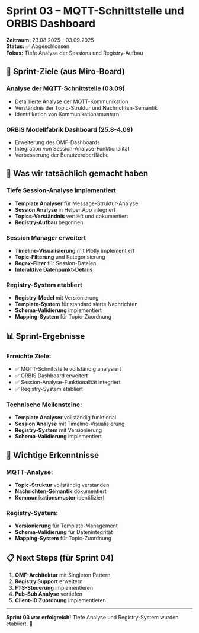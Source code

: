 # Sprint 03 – MQTT-Schnittstelle und ORBIS Dashboard

**Zeitraum:** 23.08.2025 - 03.09.2025  
**Status:** ✅ Abgeschlossen  
**Fokus:** Tiefe Analyse der Sessions und Registry-Aufbau

## 🎯 Sprint-Ziele (aus Miro-Board)

### **Analyse der MQTT-Schnittstelle** (03.09)
- Detaillierte Analyse der MQTT-Kommunikation
- Verständnis der Topic-Struktur und Nachrichten-Semantik
- Identifikation von Kommunikationsmustern

### **ORBIS Modellfabrik Dashboard** (25.8-4.09)
- Erweiterung des OMF-Dashboards
- Integration von Session-Analyse-Funktionalität
- Verbesserung der Benutzeroberfläche

## 🚀 Was wir tatsächlich gemacht haben

### **Tiefe Session-Analyse implementiert**
- **Template Analyser** für Message-Struktur-Analyse
- **Session Analyse** in Helper App integriert
- **Topics-Verständnis** vertieft und dokumentiert
- **Registry-Aufbau** begonnen

### **Session Manager erweitert**
- **Timeline-Visualisierung** mit Plotly implementiert
- **Topic-Filterung** und Kategorisierung
- **Regex-Filter** für Session-Dateien
- **Interaktive Datenpunkt-Details**

### **Registry-System etabliert**
- **Registry-Model** mit Versionierung
- **Template-System** für standardisierte Nachrichten
- **Schema-Validierung** implementiert
- **Mapping-System** für Topic-Zuordnung

## 📊 Sprint-Ergebnisse

### **Erreichte Ziele:**
- ✅ MQTT-Schnittstelle vollständig analysiert
- ✅ ORBIS Dashboard erweitert
- ✅ Session-Analyse-Funktionalität integriert
- ✅ Registry-System etabliert

### **Technische Meilensteine:**
- **Template Analyser** vollständig funktional
- **Session Analyse** mit Timeline-Visualisierung
- **Registry-System** mit Versionierung
- **Schema-Validierung** implementiert

## 🔗 Wichtige Erkenntnisse

### **MQTT-Analyse:**
- **Topic-Struktur** vollständig verstanden
- **Nachrichten-Semantik** dokumentiert
- **Kommunikationsmuster** identifiziert

### **Registry-System:**
- **Versionierung** für Template-Management
- **Schema-Validierung** für Datenintegrität
- **Mapping-System** für Topic-Zuordnung

## 📋 Next Steps (für Sprint 04)

1. **OMF-Architektur** mit Singleton Pattern
2. **Registry Support** erweitern
3. **FTS-Steuerung** implementieren
4. **Pub-Sub Analyse** vertiefen
5. **Client-ID Zuordnung** implementieren

---

**Sprint 03 war erfolgreich!** Tiefe Analyse und Registry-System wurden etabliert. 🎉
